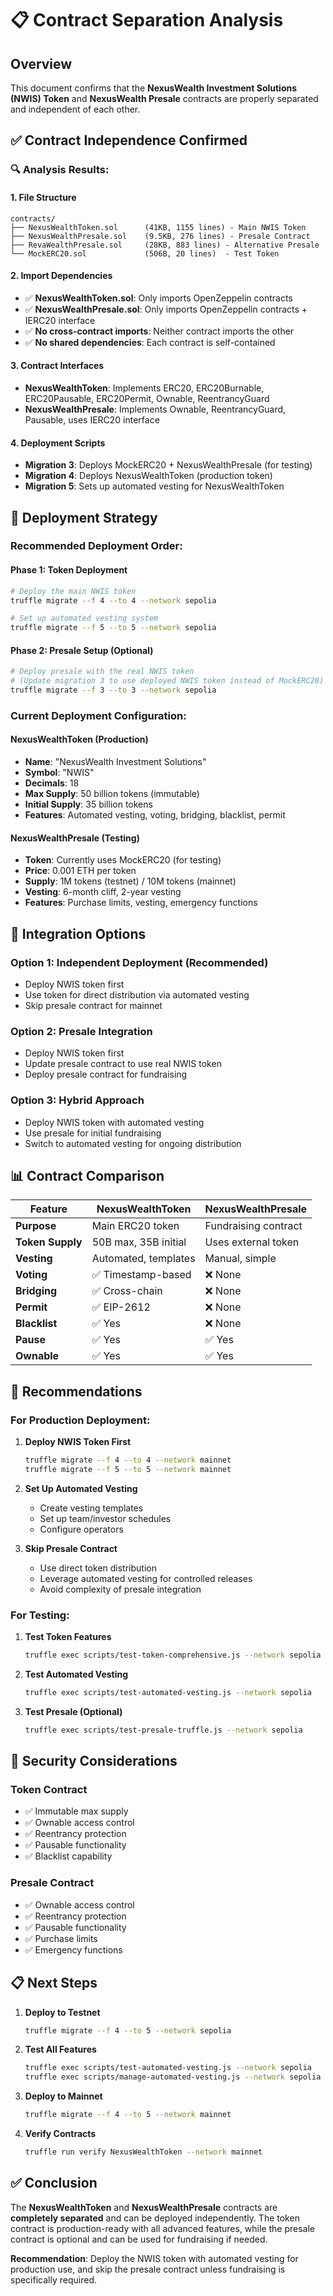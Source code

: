 # 📋 Contract Separation Analysis

## Overview

This document confirms that the **NexusWealth Investment Solutions (NWIS) Token** and **NexusWealth Presale** contracts are properly separated and independent of each other.

## ✅ Contract Independence Confirmed

### 🔍 **Analysis Results:**

#### **1. File Structure**
```
contracts/
├── NexusWealthToken.sol      (41KB, 1155 lines) - Main NWIS Token
├── NexusWealthPresale.sol    (9.5KB, 276 lines) - Presale Contract
├── RevaWealthPresale.sol     (28KB, 883 lines) - Alternative Presale
└── MockERC20.sol             (506B, 20 lines)  - Test Token
```

#### **2. Import Dependencies**
- ✅ **NexusWealthToken.sol**: Only imports OpenZeppelin contracts
- ✅ **NexusWealthPresale.sol**: Only imports OpenZeppelin contracts + IERC20 interface
- ✅ **No cross-contract imports**: Neither contract imports the other
- ✅ **No shared dependencies**: Each contract is self-contained

#### **3. Contract Interfaces**
- **NexusWealthToken**: Implements ERC20, ERC20Burnable, ERC20Pausable, ERC20Permit, Ownable, ReentrancyGuard
- **NexusWealthPresale**: Implements Ownable, ReentrancyGuard, Pausable, uses IERC20 interface

#### **4. Deployment Scripts**
- **Migration 3**: Deploys MockERC20 + NexusWealthPresale (for testing)
- **Migration 4**: Deploys NexusWealthToken (production token)
- **Migration 5**: Sets up automated vesting for NexusWealthToken

## 🚀 Deployment Strategy

### **Recommended Deployment Order:**

#### **Phase 1: Token Deployment**
```bash
# Deploy the main NWIS token
truffle migrate --f 4 --to 4 --network sepolia

# Set up automated vesting system
truffle migrate --f 5 --to 5 --network sepolia
```

#### **Phase 2: Presale Setup (Optional)**
```bash
# Deploy presale with the real NWIS token
# (Update migration 3 to use deployed NWIS token instead of MockERC20)
truffle migrate --f 3 --to 3 --network sepolia
```

### **Current Deployment Configuration:**

#### **NexusWealthToken (Production)**
- **Name**: "NexusWealth Investment Solutions"
- **Symbol**: "NWIS"
- **Decimals**: 18
- **Max Supply**: 50 billion tokens (immutable)
- **Initial Supply**: 35 billion tokens
- **Features**: Automated vesting, voting, bridging, blacklist, permit

#### **NexusWealthPresale (Testing)**
- **Token**: Currently uses MockERC20 (for testing)
- **Price**: 0.001 ETH per token
- **Supply**: 1M tokens (testnet) / 10M tokens (mainnet)
- **Vesting**: 6-month cliff, 2-year vesting
- **Features**: Purchase limits, vesting, emergency functions

## 🔧 Integration Options

### **Option 1: Independent Deployment (Recommended)**
- Deploy NWIS token first
- Use token for direct distribution via automated vesting
- Skip presale contract for mainnet

### **Option 2: Presale Integration**
- Deploy NWIS token first
- Update presale contract to use real NWIS token
- Deploy presale contract for fundraising

### **Option 3: Hybrid Approach**
- Deploy NWIS token with automated vesting
- Use presale for initial fundraising
- Switch to automated vesting for ongoing distribution

## 📊 Contract Comparison

| Feature | NexusWealthToken | NexusWealthPresale |
|---------|------------------|-------------------|
| **Purpose** | Main ERC20 token | Fundraising contract |
| **Token Supply** | 50B max, 35B initial | Uses external token |
| **Vesting** | Automated, templates | Manual, simple |
| **Voting** | ✅ Timestamp-based | ❌ None |
| **Bridging** | ✅ Cross-chain | ❌ None |
| **Permit** | ✅ EIP-2612 | ❌ None |
| **Blacklist** | ✅ Yes | ❌ None |
| **Pause** | ✅ Yes | ✅ Yes |
| **Ownable** | ✅ Yes | ✅ Yes |

## 🎯 Recommendations

### **For Production Deployment:**

1. **Deploy NWIS Token First**
   ```bash
   truffle migrate --f 4 --to 4 --network mainnet
   truffle migrate --f 5 --to 5 --network mainnet
   ```

2. **Set Up Automated Vesting**
   - Create vesting templates
   - Set up team/investor schedules
   - Configure operators

3. **Skip Presale Contract**
   - Use direct token distribution
   - Leverage automated vesting for controlled releases
   - Avoid complexity of presale integration

### **For Testing:**

1. **Test Token Features**
   ```bash
   truffle exec scripts/test-token-comprehensive.js --network sepolia
   ```

2. **Test Automated Vesting**
   ```bash
   truffle exec scripts/test-automated-vesting.js --network sepolia
   ```

3. **Test Presale (Optional)**
   ```bash
   truffle exec scripts/test-presale-truffle.js --network sepolia
   ```

## 🔐 Security Considerations

### **Token Contract**
- ✅ Immutable max supply
- ✅ Ownable access control
- ✅ Reentrancy protection
- ✅ Pausable functionality
- ✅ Blacklist capability

### **Presale Contract**
- ✅ Ownable access control
- ✅ Reentrancy protection
- ✅ Pausable functionality
- ✅ Purchase limits
- ✅ Emergency functions

## 📋 Next Steps

1. **Deploy to Testnet**
   ```bash
   truffle migrate --f 4 --to 5 --network sepolia
   ```

2. **Test All Features**
   ```bash
   truffle exec scripts/test-automated-vesting.js --network sepolia
   truffle exec scripts/manage-automated-vesting.js --network sepolia
   ```

3. **Deploy to Mainnet**
   ```bash
   truffle migrate --f 4 --to 5 --network mainnet
   ```

4. **Verify Contracts**
   ```bash
   truffle run verify NexusWealthToken --network mainnet
   ```

## ✅ Conclusion

The **NexusWealthToken** and **NexusWealthPresale** contracts are **completely separated** and can be deployed independently. The token contract is production-ready with all advanced features, while the presale contract is optional and can be used for fundraising if needed.

**Recommendation**: Deploy the NWIS token with automated vesting for production use, and skip the presale contract unless fundraising is specifically required.

